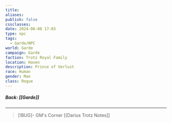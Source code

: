 ```yaml
---
title: 
aliases: 
publish: false
cssclasses: 
date: 2024-06-08 17:03
type: npc
tags:
  - Garde/NPC
world: Garde
campaign: Garde
faction: Trotz Royal Family
location: Haven
description: Prince of Verlust
race: Human
gender: Man
class: Rogue
---
```

##### Back: [[Garde]]


---

> [!BUG]- GM's Corner
> [[Darius Trotz Notes]]
